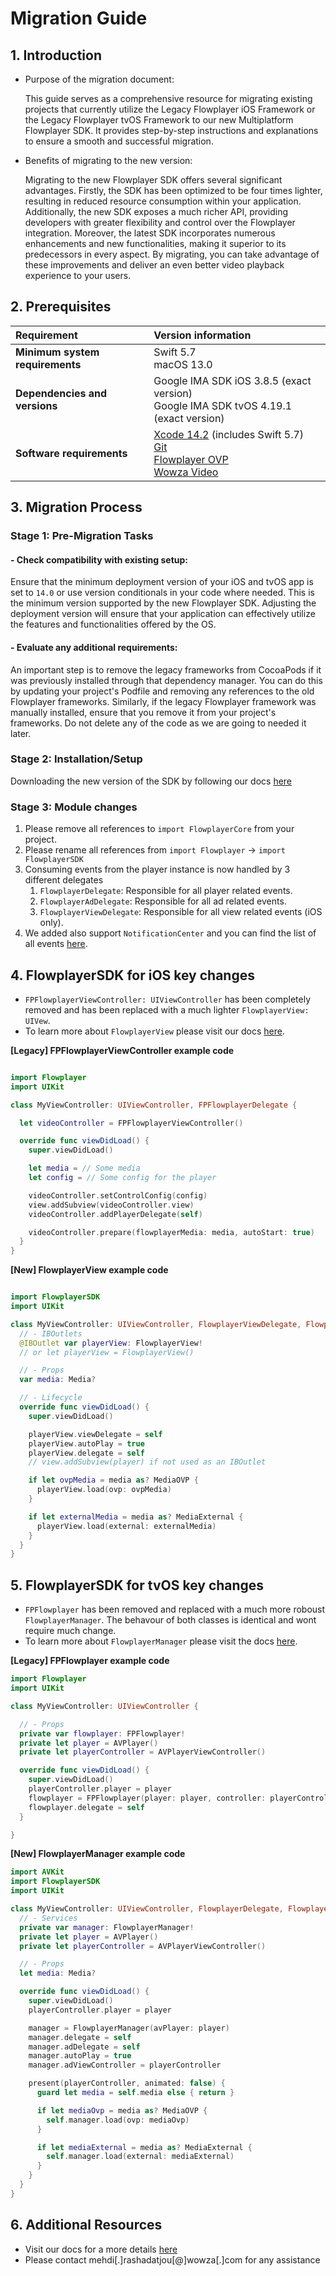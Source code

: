 # Migration Guide

## 1. Introduction

- Purpose of the migration document:

  This guide serves as a comprehensive resource for migrating existing projects that currently utilize the Legacy Flowplayer iOS Framework or the Legacy Flowplayer tvOS Framework to our new Multiplatform Flowplayer SDK. It provides step-by-step instructions and explanations to ensure a smooth and successful migration.

- Benefits of migrating to the new version:

  Migrating to the new Flowplayer SDK offers several significant advantages. Firstly, the SDK has been optimized to be four times lighter, resulting in reduced resource consumption within your application. Additionally, the new SDK exposes a much richer API, providing developers with greater flexibility and control over the Flowplayer integration. Moreover, the latest SDK incorporates numerous enhancements and new functionalities, making it superior to its predecessors in every aspect. By migrating, you can take advantage of these improvements and deliver an even better video playback experience to your users.

## 2. Prerequisites

| Requirement                     | Version information                                                                                                                                                                                                                                                                        |
| :------------------------------ | :----------------------------------------------------------------------------------------------------------------------------------------------------------------------------------------------------------------------------------------------------------------------------------------- |
| **Minimum system requirements** | Swift 5.7 <br/> macOS 13.0                                                                                                                                                                                                                                                                 |
| **Dependencies and versions**   | Google IMA SDK iOS 3.8.5 (exact version) <br/> Google IMA SDK tvOS 4.19.1 (exact version)                                                                                                                                                                                                  |
| **Software requirements**       | [Xcode 14.2](https://developer.apple.com/download/all/?q=xcode%2014.2) (includes Swift 5.7) <br /> [Git](https://git-scm.com/downloads) <br/> [Flowplayer OVP](https://app.flowplayer.com/) <br /> [Wowza Video](https://auth.wowza.com/login?onsuccess=https://video.wowza.com/en/manage) |

## 3. Migration Process

### Stage 1: Pre-Migration Tasks

#### - Check compatibility with existing setup:

Ensure that the minimum deployment version of your iOS and tvOS app is set to `14.0` or use version conditionals in your code where needed. This is the minimum version supported by the new Flowplayer SDK. Adjusting the deployment version will ensure that your application can effectively utilize the features and functionalities offered by the OS.

#### - Evaluate any additional requirements:

An important step is to remove the legacy frameworks from CocoaPods if it was previously installed through that dependency manager. You can do this by updating your project's Podfile and removing any references to the old Flowplayer frameworks. Similarly, if the legacy Flowplayer framework was manually installed, ensure that you remove it from your project's frameworks. Do not delete any of the code as we are going to needed it later.

### Stage 2: Installation/Setup

Downloading the new version of the SDK by following our docs [here](https://example.com)

### Stage 3: Module changes

1. Please remove all references to `import FlowplayerCore` from your project.
2. Please rename all references from `import Flowplayer` -> `import FlowplayerSDK`
3. Consuming events from the player instance is now handled by 3 different delegates
   1. `FlowplayerDelegate`: Responsible for all player related events.
   2. `FlowplayerAdDelegate`: Responsible for all ad related events.
   3. `FlowplayerViewDelegate`: Responsible for all view related events (iOS only).
4. We added also support `NotificationCenter` and you can find the list of all events [here](https://example.xom).

## 4. FlowplayerSDK for iOS key changes

- `FPFlowplayerViewController: UIViewController` has been completely removed and has been replaced with a much lighter `FlowplayerView: UIVew`.
- To learn more about `FlowplayerView` please visit our docs [here](https://example.com).

**[Legacy] FPFlowplayerViewController example code**

```Swift

import Flowplayer
import UIKit

class MyViewController: UIViewController, FPFlowplayerDelegate {

  let videoController = FPFlowplayerViewController()

  override func viewDidLoad() {
    super.viewDidLoad()

    let media = // Some media
    let config = // Some config for the player

    videoController.setControlConfig(config)
    view.addSubview(videoController.view)
    videoController.addPlayerDelegate(self)

    videoController.prepare(flowplayerMedia: media, autoStart: true)
  }
}

```

**[New] FlowplayerView example code**

```Swift

import FlowplayerSDK
import UIKit

class MyViewController: UIViewController, FlowplayerViewDelegate, FlowplayerDelegate {
  // - IBOutlets
  @IBOutlet var playerView: FlowplayerView!
  // or let playerView = FlowplayerView()

  // - Props
  var media: Media?

  // - Lifecycle
  override func viewDidLoad() {
    super.viewDidLoad()

    playerView.viewDelegate = self
    playerView.autoPlay = true
    playerView.delegate = self
    // view.addSubview(player) if not used as an IBOutlet

    if let ovpMedia = media as? MediaOVP {
      playerView.load(ovp: ovpMedia)
    }

    if let externalMedia = media as? MediaExternal {
      playerView.load(external: externalMedia)
    }
  }
}
```

## 5. FlowplayerSDK for tvOS key changes

- `FPFlowplayer` has been removed and replaced with a much more roboust `FlowplayerManager`. The behavour of both classes is identical and wont require much change.
- To learn more about `FlowplayerManager` please visit the docs [here](https://example.com).

**[Legacy] FPFlowplayer example code**

```Swift
import Flowplayer
import UIKit

class MyViewController: UIViewController {

  // - Props
  private var flowplayer: FPFlowplayer!
  private let player = AVPlayer()
  private let playerController = AVPlayerViewController()

  override func viewDidLoad() {
    super.viewDidLoad()
    playerController.player = player
    flowplayer = FPFlowplayer(player: player, controller: playerController)
    flowplayer.delegate = self
  }

}
```

**[New] FlowplayerManager example code**

```Swift
import AVKit
import FlowplayerSDK
import UIKit

class MyViewController: UIViewController, FlowplayerDelegate, FlowplayerAdDelegate {
  // - Services
  private var manager: FlowplayerManager!
  private let player = AVPlayer()
  private let playerController = AVPlayerViewController()

  // - Props
  let media: Media?

  override func viewDidLoad() {
    super.viewDidLoad()
    playerController.player = player

    manager = FlowplayerManager(avPlayer: player)
    manager.delegate = self
    manager.adDelegate = self
    manager.autoPlay = true
    manager.adViewController = playerController

    present(playerController, animated: false) {
      guard let media = self.media else { return }

      if let mediaOvp = media as? MediaOVP {
        self.manager.load(ovp: mediaOvp)
      }

      if let mediaExternal = media as? MediaExternal {
        self.manager.load(external: mediaExternal)
      }
    }
  }
}
```

## 6. Additional Resources

- Visit our docs for a more details [here](https://example.com)
- Please contact mehdi[.]rashadatjou[@]wowza[.]com for any assistance
